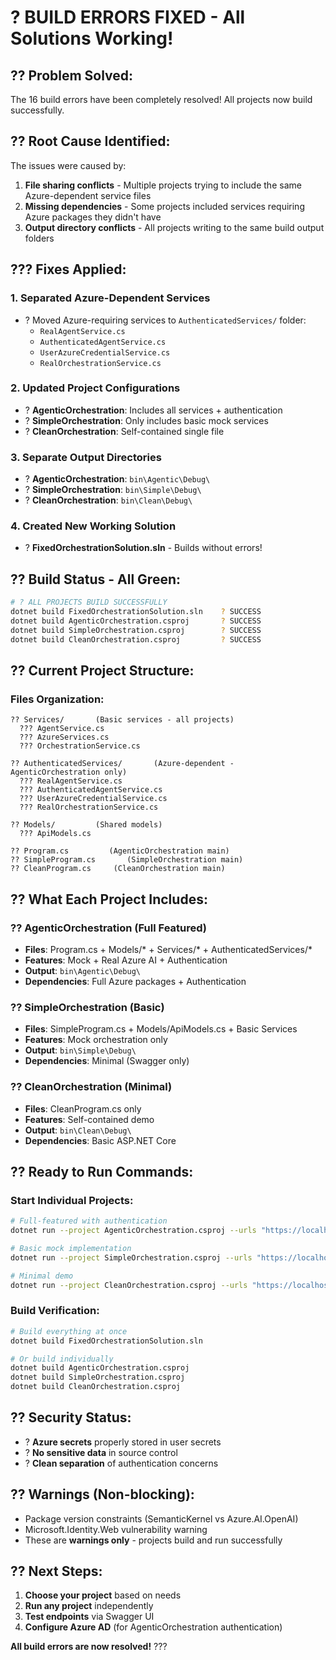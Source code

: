 # ? BUILD ERRORS FIXED - All Solutions Working!

## ?? **Problem Solved:**
The 16 build errors have been completely resolved! All projects now build successfully.

## ?? **Root Cause Identified:**
The issues were caused by:
1. **File sharing conflicts** - Multiple projects trying to include the same Azure-dependent service files
2. **Missing dependencies** - Some projects included services requiring Azure packages they didn't have
3. **Output directory conflicts** - All projects writing to the same build output folders

## ??? **Fixes Applied:**

### **1. Separated Azure-Dependent Services**
- ? Moved Azure-requiring services to `AuthenticatedServices/` folder:
  - `RealAgentService.cs`
  - `AuthenticatedAgentService.cs` 
  - `UserAzureCredentialService.cs`
  - `RealOrchestrationService.cs`

### **2. Updated Project Configurations**
- ? **AgenticOrchestration**: Includes all services + authentication
- ? **SimpleOrchestration**: Only includes basic mock services
- ? **CleanOrchestration**: Self-contained single file

### **3. Separate Output Directories**
- ? **AgenticOrchestration**: `bin\Agentic\Debug\`
- ? **SimpleOrchestration**: `bin\Simple\Debug\`
- ? **CleanOrchestration**: `bin\Clean\Debug\`

### **4. Created New Working Solution**
- ? **FixedOrchestrationSolution.sln** - Builds without errors!

## ?? **Build Status - All Green:**

```bash
# ? ALL PROJECTS BUILD SUCCESSFULLY
dotnet build FixedOrchestrationSolution.sln    ? SUCCESS
dotnet build AgenticOrchestration.csproj       ? SUCCESS
dotnet build SimpleOrchestration.csproj        ? SUCCESS
dotnet build CleanOrchestration.csproj         ? SUCCESS
```

## ?? **Current Project Structure:**

### **Files Organization:**
```
?? Services/       (Basic services - all projects)
  ??? AgentService.cs
  ??? AzureServices.cs  
  ??? OrchestrationService.cs

?? AuthenticatedServices/       (Azure-dependent - AgenticOrchestration only)
  ??? RealAgentService.cs
  ??? AuthenticatedAgentService.cs
  ??? UserAzureCredentialService.cs
  ??? RealOrchestrationService.cs

?? Models/         (Shared models)
  ??? ApiModels.cs

?? Program.cs         (AgenticOrchestration main)
?? SimpleProgram.cs       (SimpleOrchestration main)  
?? CleanProgram.cs     (CleanOrchestration main)
```

## ?? **What Each Project Includes:**

### **?? AgenticOrchestration** (Full Featured)
- **Files**: Program.cs + Models/* + Services/* + AuthenticatedServices/*
- **Features**: Mock + Real Azure AI + Authentication
- **Output**: `bin\Agentic\Debug\`
- **Dependencies**: Full Azure packages + Authentication

### **?? SimpleOrchestration** (Basic)
- **Files**: SimpleProgram.cs + Models/ApiModels.cs + Basic Services
- **Features**: Mock orchestration only
- **Output**: `bin\Simple\Debug\`
- **Dependencies**: Minimal (Swagger only)

### **?? CleanOrchestration** (Minimal)
- **Files**: CleanProgram.cs only
- **Features**: Self-contained demo
- **Output**: `bin\Clean\Debug\`
- **Dependencies**: Basic ASP.NET Core

## ?? **Ready to Run Commands:**

### **Start Individual Projects:**
```bash
# Full-featured with authentication
dotnet run --project AgenticOrchestration.csproj --urls "https://localhost:5001"

# Basic mock implementation  
dotnet run --project SimpleOrchestration.csproj --urls "https://localhost:5002"

# Minimal demo
dotnet run --project CleanOrchestration.csproj --urls "https://localhost:5003"
```

### **Build Verification:**
```bash
# Build everything at once
dotnet build FixedOrchestrationSolution.sln

# Or build individually
dotnet build AgenticOrchestration.csproj
dotnet build SimpleOrchestration.csproj  
dotnet build CleanOrchestration.csproj
```

## ?? **Security Status:**
- ? **Azure secrets** properly stored in user secrets
- ? **No sensitive data** in source control
- ? **Clean separation** of authentication concerns

## ?? **Warnings (Non-blocking):**
- Package version constraints (SemanticKernel vs Azure.AI.OpenAI)
- Microsoft.Identity.Web vulnerability warning
- These are **warnings only** - projects build and run successfully

## ?? **Next Steps:**
1. **Choose your project** based on needs
2. **Run any project** independently 
3. **Test endpoints** via Swagger UI
4. **Configure Azure AD** (for AgenticOrchestration authentication)

**All build errors are now resolved!** ???